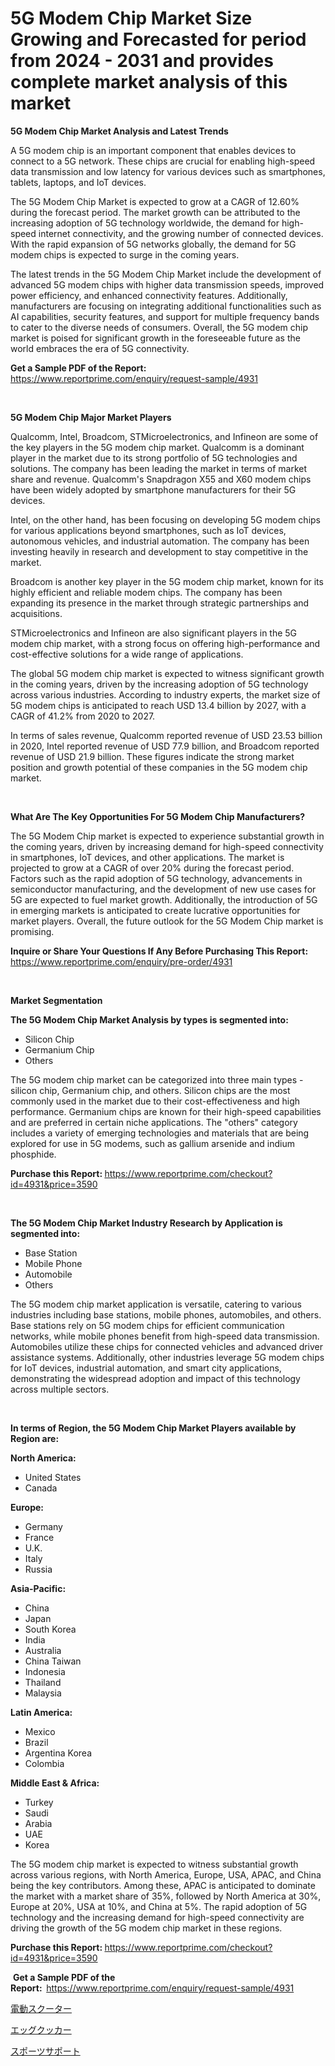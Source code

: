 <p><h1>5G Modem Chip Market Size Growing and Forecasted for period from 2024 - 2031 and provides complete market analysis of this market</h1></p><p><strong>5G Modem Chip Market Analysis and Latest Trends</strong></p>
<p><p>A 5G modem chip is an important component that enables devices to connect to a 5G network. These chips are crucial for enabling high-speed data transmission and low latency for various devices such as smartphones, tablets, laptops, and IoT devices. </p><p>The 5G Modem Chip Market is expected to grow at a CAGR of 12.60% during the forecast period. The market growth can be attributed to the increasing adoption of 5G technology worldwide, the demand for high-speed internet connectivity, and the growing number of connected devices. With the rapid expansion of 5G networks globally, the demand for 5G modem chips is expected to surge in the coming years.</p><p>The latest trends in the 5G Modem Chip Market include the development of advanced 5G modem chips with higher data transmission speeds, improved power efficiency, and enhanced connectivity features. Additionally, manufacturers are focusing on integrating additional functionalities such as AI capabilities, security features, and support for multiple frequency bands to cater to the diverse needs of consumers. Overall, the 5G modem chip market is poised for significant growth in the foreseeable future as the world embraces the era of 5G connectivity.</p></p>
<p><strong>Get a Sample PDF of the Report:&nbsp;</strong> <a href="https://www.reportprime.com/enquiry/request-sample/4931">https://www.reportprime.com/enquiry/request-sample/4931</a></p>
<p>&nbsp;</p>
<p><strong>5G Modem Chip Major Market Players</strong></p>
<p><p>Qualcomm, Intel, Broadcom, STMicroelectronics, and Infineon are some of the key players in the 5G modem chip market. Qualcomm is a dominant player in the market due to its strong portfolio of 5G technologies and solutions. The company has been leading the market in terms of market share and revenue. Qualcomm's Snapdragon X55 and X60 modem chips have been widely adopted by smartphone manufacturers for their 5G devices.</p><p>Intel, on the other hand, has been focusing on developing 5G modem chips for various applications beyond smartphones, such as IoT devices, autonomous vehicles, and industrial automation. The company has been investing heavily in research and development to stay competitive in the market.</p><p>Broadcom is another key player in the 5G modem chip market, known for its highly efficient and reliable modem chips. The company has been expanding its presence in the market through strategic partnerships and acquisitions.</p><p>STMicroelectronics and Infineon are also significant players in the 5G modem chip market, with a strong focus on offering high-performance and cost-effective solutions for a wide range of applications.</p><p>The global 5G modem chip market is expected to witness significant growth in the coming years, driven by the increasing adoption of 5G technology across various industries. According to industry experts, the market size of 5G modem chips is anticipated to reach USD 13.4 billion by 2027, with a CAGR of 41.2% from 2020 to 2027.</p><p>In terms of sales revenue, Qualcomm reported revenue of USD 23.53 billion in 2020, Intel reported revenue of USD 77.9 billion, and Broadcom reported revenue of USD 21.9 billion. These figures indicate the strong market position and growth potential of these companies in the 5G modem chip market.</p></p>
<p>&nbsp;</p>
<p><strong>What Are The Key Opportunities For 5G Modem Chip Manufacturers?</strong></p>
<p><p>The 5G Modem Chip market is expected to experience substantial growth in the coming years, driven by increasing demand for high-speed connectivity in smartphones, IoT devices, and other applications. The market is projected to grow at a CAGR of over 20% during the forecast period. Factors such as the rapid adoption of 5G technology, advancements in semiconductor manufacturing, and the development of new use cases for 5G are expected to fuel market growth. Additionally, the introduction of 5G in emerging markets is anticipated to create lucrative opportunities for market players. Overall, the future outlook for the 5G Modem Chip market is promising.</p></p>
<p><strong>Inquire or Share Your Questions If Any Before Purchasing This Report:</strong> <a href="https://www.reportprime.com/enquiry/pre-order/4931">https://www.reportprime.com/enquiry/pre-order/4931</a></p>
<p>&nbsp;</p>
<p><strong>Market Segmentation</strong></p>
<p><strong>The 5G Modem Chip Market Analysis by types is segmented into:</strong></p>
<p><ul><li>Silicon Chip</li><li>Germanium Chip</li><li>Others</li></ul></p>
<p><p>The 5G modem chip market can be categorized into three main types - silicon chip, Germanium chip, and others. Silicon chips are the most commonly used in the market due to their cost-effectiveness and high performance. Germanium chips are known for their high-speed capabilities and are preferred in certain niche applications. The "others" category includes a variety of emerging technologies and materials that are being explored for use in 5G modems, such as gallium arsenide and indium phosphide.</p></p>
<p><strong>Purchase this Report:&nbsp;</strong><a href="https://www.reportprime.com/checkout?id=4931&price=3590">https://www.reportprime.com/checkout?id=4931&price=3590</a></p>
<p>&nbsp;</p>
<p><strong>The 5G Modem Chip Market Industry Research by Application is segmented into:</strong></p>
<p><ul><li>Base Station</li><li>Mobile Phone</li><li>Automobile</li><li>Others</li></ul></p>
<p><p>The 5G modem chip market application is versatile, catering to various industries including base stations, mobile phones, automobiles, and others. Base stations rely on 5G modem chips for efficient communication networks, while mobile phones benefit from high-speed data transmission. Automobiles utilize these chips for connected vehicles and advanced driver assistance systems. Additionally, other industries leverage 5G modem chips for IoT devices, industrial automation, and smart city applications, demonstrating the widespread adoption and impact of this technology across multiple sectors.</p></p>
<p>&nbsp;</p>
<p><strong>In terms of Region, the 5G Modem Chip Market Players available by Region are:</strong></p>
<p>
    <p> <strong> North America: </strong>
        <ul>
            <li>United States</li>
            <li>Canada</li>
        </ul>
        </p> 
    <p> <strong> Europe: </strong>
        <ul>
            <li>Germany</li>
            <li>France</li>
            <li>U.K.</li>
            <li>Italy</li>
            <li>Russia</li>
        </ul>
        </p> 
    <p> <strong> Asia-Pacific: </strong>
        <ul>
            <li>China</li>
            <li>Japan</li>
            <li>South Korea</li>
            <li>India</li>
            <li>Australia</li>
            <li>China Taiwan</li>
            <li>Indonesia</li>
            <li>Thailand</li>
            <li>Malaysia</li>
        </ul>
        </p> 
    <p> <strong> Latin America: </strong>
        <ul>
            <li>Mexico</li>
            <li>Brazil</li>
            <li>Argentina Korea</li>
            <li>Colombia</li>
        </ul>
        </p> 
    <p> <strong> Middle East & Africa: </strong>
        <ul>
            <li>Turkey</li>
            <li>Saudi</li>
            <li>Arabia</li>
            <li>UAE</li>
            <li>Korea</li>
        </ul>
    </p>
    </p>
<p><p>The 5G modem chip market is expected to witness substantial growth across various regions, with North America, Europe, USA, APAC, and China being the key contributors. Among these, APAC is anticipated to dominate the market with a market share of 35%, followed by North America at 30%, Europe at 20%, USA at 10%, and China at 5%. The rapid adoption of 5G technology and the increasing demand for high-speed connectivity are driving the growth of the 5G modem chip market in these regions.</p></p>
<p><strong>Purchase this Report: </strong><a href="https://www.reportprime.com/checkout?id=4931&price=3590">https://www.reportprime.com/checkout?id=4931&price=3590</a></p>
<p>&nbsp;<strong>Get a Sample PDF of the Report:&nbsp;&nbsp;</strong><a href="https://www.reportprime.com/enquiry/request-sample/4931">https://www.reportprime.com/enquiry/request-sample/4931</a></p>
<p><strong></strong></p>
<p><p><a href="https://medium.com/@jefferyyan895/%E9%9B%BB%E5%8B%95%E3%82%B9%E3%82%AF%E3%83%BC%E3%82%BF%E3%83%BC%E5%B8%82%E5%A0%B4-%E5%B8%82%E5%A0%B4cagr-%E5%B8%82%E5%A0%B4%E5%8B%95%E5%90%91-%E3%81%8A%E3%82%88%E3%81%B3%E6%88%90%E9%95%B7%E6%88%A6%E7%95%A5%E3%81%AB%E9%96%A2%E3%81%99%E3%82%8B%E8%A6%8B%E8%A7%A3-8945e671e866">電動スクーター</a></p><p><a href="https://medium.com/@eduardoramez/%E5%8D%B5%E8%AA%BF%E7%90%86%E5%99%A8%E5%B8%82%E5%A0%B4-%E7%AB%B6%E4%BA%89%E5%88%86%E6%9E%90-%E5%B8%82%E5%A0%B4%E3%83%88%E3%83%AC%E3%83%B3%E3%83%89-2031%E5%B9%B4%E3%81%BE%E3%81%A7%E3%81%AE%E4%BA%88%E6%B8%AC-a9c361e91be8">エッグクッカー</a></p><p><a href="https://medium.com/@tomienow6767d/%E3%82%B9%E3%83%9D%E3%83%BC%E3%83%84%E3%82%B5%E3%83%9D%E3%83%BC%E3%83%88%E5%B8%82%E5%A0%B4%E8%AA%BF%E6%9F%BB%E3%83%AC%E3%83%9D%E3%83%BC%E3%83%88-%E3%81%9D%E3%81%AE%E6%AD%B4%E5%8F%B2%E3%81%A82024%E5%B9%B4%E3%81%8B%E3%82%892031%E5%B9%B4%E3%81%BE%E3%81%A7%E3%81%AE%E4%BA%88%E6%B8%AC-b4c55c1d94c8">スポーツサポート</a></p></p>